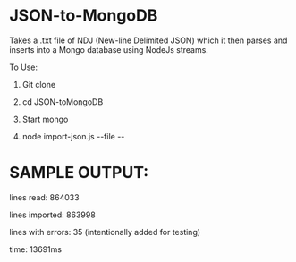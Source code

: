 # JSON-to-MongoDB
Takes a .txt file of NDJ (New-line Delimited JSON) which it then parses and inserts into a Mongo database using NodeJs streams.

To Use:

1. Git clone

2. cd JSON-toMongoDB

3. Start mongo
 
4. node import-json.js  --file  <file here> -- <mongo collection>

# SAMPLE OUTPUT:

lines read: 864033

lines imported: 863998

lines with errors: 35 (intentionally added for testing)

time: 13691ms
